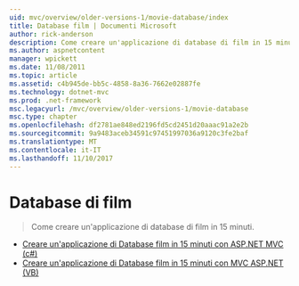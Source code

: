 ```yaml
---
uid: mvc/overview/older-versions-1/movie-database/index
title: Database film | Documenti Microsoft
author: rick-anderson
description: Come creare un'applicazione di database di film in 15 minuti.
ms.author: aspnetcontent
manager: wpickett
ms.date: 11/08/2011
ms.topic: article
ms.assetid: c4b945de-bb5c-4858-8a36-7662e02887fe
ms.technology: dotnet-mvc
ms.prod: .net-framework
msc.legacyurl: /mvc/overview/older-versions-1/movie-database
msc.type: chapter
ms.openlocfilehash: df2781ae848ed2196fd5cd2451d20aaac91a2e2b
ms.sourcegitcommit: 9a9483aceb34591c97451997036a9120c3fe2baf
ms.translationtype: MT
ms.contentlocale: it-IT
ms.lasthandoff: 11/10/2017
---
```

<a name="movie-database"></a>Database di film
====================
> Come creare un'applicazione di database di film in 15 minuti.


- [Creare un'applicazione di Database film in 15 minuti con ASP.NET MVC (c#)](create-a-movie-database-application-in-15-minutes-with-asp-net-mvc-cs.md)
- [Creare un'applicazione di Database film in 15 minuti con MVC ASP.NET (VB)](create-a-movie-database-application-in-15-minutes-with-asp-net-mvc-vb.md)
